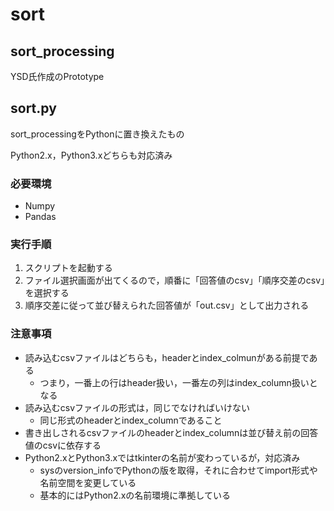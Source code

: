 # sort

## sort_processing
YSD氏作成のPrototype

## sort.py
sort_processingをPythonに置き換えたもの

Python2.x，Python3.xどちらも対応済み

### 必要環境
* Numpy
* Pandas

### 実行手順
1. スクリプトを起動する
2. ファイル選択画面が出てくるので，順番に「回答値のcsv」「順序交差のcsv」を選択する
3. 順序交差に従って並び替えられた回答値が「out.csv」として出力される

### 注意事項
* 読み込むcsvファイルはどちらも，headerとindex_colmunがある前提である
	* つまり，一番上の行はheader扱い，一番左の列はindex_column扱いとなる
* 読み込むcsvファイルの形式は，同じでなければいけない
	* 同じ形式のheaderとindex_columnであること
* 書き出しされるcsvファイルのheaderとindex_columnは並び替え前の回答値のcsvに依存する
* Python2.xとPython3.xではtkinterの名前が変わっているが，対応済み
	* sysのversion_infoでPythonの版を取得，それに合わせてimport形式や名前空間を変更している
	* 基本的にはPython2.xの名前環境に準拠している